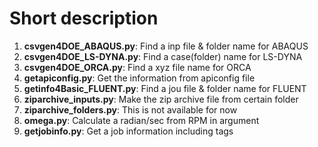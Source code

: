 # Short description
1. **csvgen4DOE_ABAQUS.py**: Find a inp file & folder name for ABAQUS
2. **csvgen4DOE_LS-DYNA.py**: Find a case(folder) name for LS-DYNA
3. **csvgen4DOE_ORCA.py**: Find a xyz file name for ORCA
4. **getapiconfig.py**: Get the information from apiconfig file
5. **getinfo4Basic_FLUENT.py**: Find a jou file & folder name for FLUENT
6. **ziparchive_inputs.py**: Make the zip archive file from certain folder
7. **ziparchive_folders.py**: This is not available for now
8. **omega.py**: Calculate a radian/sec from RPM in argument
9. **getjobinfo.py**: Get a job information including tags

